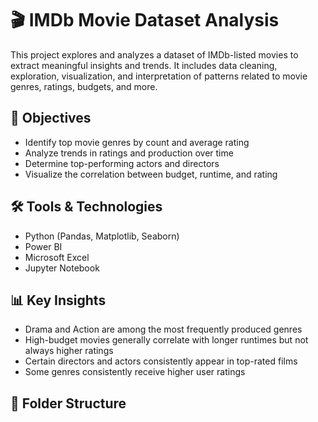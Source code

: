 
# 🎬 IMDb Movie Dataset Analysis

This project explores and analyzes a dataset of IMDb-listed movies to extract meaningful insights and trends. It includes data cleaning, exploration, visualization, and interpretation of patterns related to movie genres, ratings, budgets, and more.

## 📌 Objectives

- Identify top movie genres by count and average rating
- Analyze trends in ratings and production over time
- Determine top-performing actors and directors
- Visualize the correlation between budget, runtime, and rating

## 🛠️ Tools & Technologies

- Python (Pandas, Matplotlib, Seaborn)
- Power BI
- Microsoft Excel
- Jupyter Notebook

## 📊 Key Insights

- Drama and Action are among the most frequently produced genres
- High-budget movies generally correlate with longer runtimes but not always higher ratings
- Certain directors and actors consistently appear in top-rated films
- Some genres consistently receive higher user ratings

## 📁 Folder Structure

